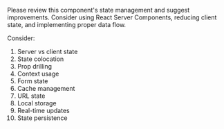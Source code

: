 Please review this component's state management and suggest improvements. Consider using React Server Components, reducing client state, and implementing proper data flow.

Consider:

1. Server vs client state
2. State colocation
3. Prop drilling
4. Context usage
5. Form state
6. Cache management
7. URL state
8. Local storage
9. Real-time updates
10. State persistence
